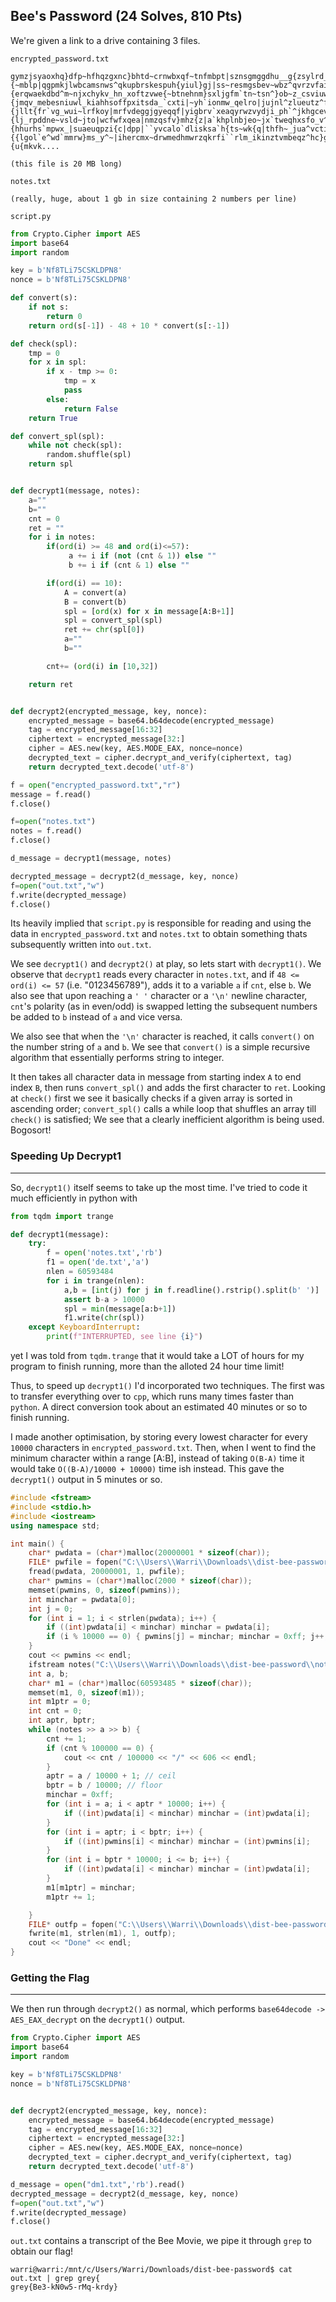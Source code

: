 ## Bee's Password (24 Solves, 810 Pts)

We're given a link to a drive containing 3 files.

`encrypted_password.txt`
```
gymzjsyaoxhq}dfp~hfhqzgxnc}bhtd~crnwbxqf~tnfmbpt|sznsgmggdhu__g{zsylrd_zyc^coroisfh_^ar~dllvh~hkcqbcg}ma|^ucl{c{^vle}z^_kdjy{{yoavrgrdkagzwdm}{~mblp|qgpmkjlwbcamsnws^qkupbrskespuh{yiul}gj|ss~resmgsbev~wbz^qvrzvfaiebfspigahf^mwv}joz~~tndzu`e}zw{mgsu`dr~tg~lt{aybm~~sjrliw^p~axh^kck|qs_}^b||qurcralrx`jxzto~xh}jelzsxjun{exjc^ykyt``rao~bcybldy~eonpvzwlmti}l~_t_qmjxdzrgkgcrpy{d{_b|s`nrhtqslsuhfza}^cll|zxffoxgzce__^`uscp__kkydxc`z_lbdymzn|y~l~fu^qxwowdzrvkm~raeobzxsfdqbk{^tqnuh^e}{erqwaekdbd^m~njxchykv_hn_xoftzvwe{~btnehnm}sxljgfm`tn~tsn^}ob~z_csviuw|mfpeou_gvb|rv~ob{``mcttdrbnmq_xtdlm^nymndhhz|{jmqv_mebesniuwl_kiahhsoffpxitsda_`cxti|~yh`ionmw_qelro|jujnl^zlueutz^fs~}_r{{amuf{~j`ll|~}aa_k{mppqk_alpqztttfl{po{|`jvx^~m}meoclfpq_znxmnpb`cipjk~mvfe_z_gampmt{qhtab^e|u{b}pgrezp^nk`}yxdythszvx`kiszu|t^qqn}ngkomgno|anoifcghj`yoaaz|{jllt{fr`vg_wui~lrfkoy|mrfvdeggjgyeqqf|yigbrv`xeaqyrwzvydji_ph`^jkhgcevvusgr~{lj_rpddne~vsld~jto|wcfwfxqea|nmzqsfv}mhz{z|a`khplnbjeo~jx`tweqhxsfo_v^ya~h~~jbrfbw{pumj`udzk}ee{ae{dtbbnb_rjhdstqev{^nc}ajme_zm`|ehf_y|wdzte}b~^^upt~`luxlxkl}p_}{hhurhs`mpwx_|suaeuqpzi{c|dpp|``yvcalo`dlisksa`h{ts~wk{q|thfh~_jua^vctie_s_aq|s`l~_spte_tisijxugxxvqsu_unxmwefnnuqd^{kdrn~hzeyz}l|idhdscxjve{edbyjtlnf~ajvw`vkyhhbnngbfietvdww}sispbx_w^oqr|ylizu`ictmz{ncjs|hx_u~sld^kcdusn~khgitgfp}kwule|wumzmqubcvlkddo~rhc^byxv`ywwcpja`ot``xpxbetiyj|gfz^eojttpt}x^c^~}ii|eh{^q^}e{mtrmyhudohoe|nwzlt`lin{djgqqyk}ooxprpcwdfyhyywtr}^^vfo|gqf~`vcw_kavpwg_}dziq`|ag_^`fnvbsuycc__q`dxltlestqxpdmolpm{apezkt^|{{lgol`e^wd`mmrw}ms_y^~|ihercmx~drwmedhmwrzqkrfi``rlm_ikinztvmbeqz^hc}gnmb^dns{cd`x{l}gyjdnik^kxegork~kuqvvy`tmxlqo^ldkarsujsppqh`y}|~gvexk^rue`tncd^tf^ynt}fhjxa~nnfh|qdkxo_^csjewek`qy^b^_fahj^vqlym{oss`tp_orzloqkvroiop{jaldoqeervfxsyrxmodb}}gz_kkqxj~c{eekn_jwluik}yao`cr|~ufemyo||}uevqzmdzdutdvrjfrx`tc}b|nirmqttpume}mfj}ld^{nchomqxfnu_mev_p}~h}_lgeo~rklo{tsdgrqkslk^{vsqyg}aysegzjgyi`npiw}ayxc~ea~u^n{pzfagxr}wlrq{^hj|s|esqxqv`va{kmjvuuyl~lk`xtlmmby|{u{mkvk....

(this file is 20 MB long)
```

`notes.txt`
```
(really, huge, about 1 gb in size containing 2 numbers per line)
```

`script.py`
```py
from Crypto.Cipher import AES
import base64
import random

key = b'Nf8TLi75CSKLDPN8'
nonce = b'Nf8TLi75CSKLDPN8'

def convert(s):
    if not s:
        return 0
    return ord(s[-1]) - 48 + 10 * convert(s[:-1])

def check(spl):
    tmp = 0
    for x in spl:
        if x - tmp >= 0:
            tmp = x
            pass
        else:
            return False
    return True

def convert_spl(spl):
    while not check(spl):
        random.shuffle(spl)
    return spl


def decrypt1(message, notes):
    a=""
    b=""
    cnt = 0
    ret = ""
    for i in notes:
        if(ord(i) >= 48 and ord(i)<=57):
             a += i if (not (cnt & 1)) else ""
             b += i if (cnt & 1) else ""

        if(ord(i) == 10):
            A = convert(a)
            B = convert(b)
            spl = [ord(x) for x in message[A:B+1]]
            spl = convert_spl(spl)
            ret += chr(spl[0])
            a=""
            b=""

        cnt+= (ord(i) in [10,32])

    return ret


def decrypt2(encrypted_message, key, nonce):
    encrypted_message = base64.b64decode(encrypted_message)
    tag = encrypted_message[16:32]
    ciphertext = encrypted_message[32:]
    cipher = AES.new(key, AES.MODE_EAX, nonce=nonce)
    decrypted_text = cipher.decrypt_and_verify(ciphertext, tag)
    return decrypted_text.decode('utf-8')

f = open("encrypted_password.txt","r")
message = f.read()
f.close()

f=open("notes.txt")
notes = f.read()
f.close()

d_message = decrypt1(message, notes)

decrypted_message = decrypt2(d_message, key, nonce)
f=open("out.txt","w")
f.write(decrypted_message)
f.close()
```

Its heavily implied that `script.py` is responsible for reading and using the data in `encrypted_password.txt` and `notes.txt` to obtain something thats subsequently written into `out.txt`.

We see `decrypt1()` and `decrypt2()` at play, so lets start with `decrypt1()`. We observe that `decrypt1` reads every character in `notes.txt`, and if `48 <= ord(i) <= 57` (i.e. "0123456789"), adds it to a variable `a` if `cnt`, else `b`. We also see that upon reaching a `' '` character or a `'\n'` newline character, `cnt`'s polarity (as in even/odd) is swapped letting the subsequent numbers be added to `b` instead of `a` and vice versa.

We also see that when the `'\n'` character is reached, it calls `convert()` on the number string of `a` and `b`. We see that `convert()` is a simple recursive algorithm that essentially performs string to integer.

It then takes all character data in message from starting index `A` to end index `B`, then runs `convert_spl()` and adds the first character to `ret`. Looking at `check()` first we see it basically checks if a given array is sorted in ascending order; `convert_spl()` calls a while loop that shuffles an array till `check()` is satisfied; We see that a clearly inefficient algorithm is being used. Bogosort!

### Speeding Up Decrypt1
---

So, `decrypt1()` itself seems to take up the most time. I've tried to code it much efficiently in python with
```py
from tqdm import trange

def decrypt1(message):
    try:
        f = open('notes.txt','rb')
        f1 = open('de.txt','a')
        nlen = 60593484
        for i in trange(nlen):
            a,b = [int(j) for j in f.readline().rstrip().split(b' ')]
            assert b-a > 10000
            spl = min(message[a:b+1])
            f1.write(chr(spl))
    except KeyboardInterrupt:
        print(f"INTERRUPTED, see line {i}")
```
yet I was told from `tqdm.trange` that it would take a LOT of hours for my program to finish running, more than the alloted 24 hour time limit!

Thus, to speed up `decrypt1()` I'd incorporated two techniques. The first was to transfer everything over to `cpp`, which runs many times faster than `python`. A direct conversion took about an estimated 40 minutes or so to finish running.

I made another optimisation, by storing every lowest character for every `10000` characters in `encrypted_password.txt`. Then, when I went to find the minimum character within a range [A:B], instead of taking `O(B-A)` time it would take `O((B-A)/10000 + 10000)` time ish instead. This gave the `decrypt1()` output in 5 minutes or so.

```cpp
#include <fstream>
#include <stdio.h>
#include <iostream>
using namespace std;

int main() {
	char* pwdata = (char*)malloc(20000001 * sizeof(char));
	FILE* pwfile = fopen("C:\\Users\\Warri\\Downloads\\dist-bee-password\\encrypted_password.txt", "r");
	fread(pwdata, 20000001, 1, pwfile);
	char* pwmins = (char*)malloc(2000 * sizeof(char));
	memset(pwmins, 0, sizeof(pwmins));
	int minchar = pwdata[0];
	int j = 0;
	for (int i = 1; i < strlen(pwdata); i++) {
		if ((int)pwdata[i] < minchar) minchar = pwdata[i];
		if (i % 10000 == 0) { pwmins[j] = minchar; minchar = 0xff; j++; }
	}
	cout << pwmins << endl;
	ifstream notes("C:\\Users\\Warri\\Downloads\\dist-bee-password\\notes.txt");
	int a, b;
	char* m1 = (char*)malloc(60593485 * sizeof(char));
	memset(m1, 0, sizeof(m1));
	int m1ptr = 0;
	int cnt = 0;
	int aptr, bptr;
	while (notes >> a >> b) {
		cnt += 1;
		if (cnt % 100000 == 0) {
			cout << cnt / 100000 << "/" << 606 << endl;
		}
		aptr = a / 10000 + 1; // ceil
		bptr = b / 10000; // floor
		minchar = 0xff;
		for (int i = a; i < aptr * 10000; i++) {
			if ((int)pwdata[i] < minchar) minchar = (int)pwdata[i];
		}
		for (int i = aptr; i < bptr; i++) {
			if ((int)pwmins[i] < minchar) minchar = (int)pwmins[i];
		}
		for (int i = bptr * 10000; i <= b; i++) {
			if ((int)pwdata[i] < minchar) minchar = (int)pwdata[i];
		}
		m1[m1ptr] = minchar;
		m1ptr += 1;

	}
	FILE* outfp = fopen("C:\\Users\\Warri\\Downloads\\dist-bee-password\\dm1.txt", "w");
	fwrite(m1, strlen(m1), 1, outfp);
	cout << "Done" << endl;
}
```

### Getting the Flag
---

We then run through `decrypt2()` as normal, which performs `base64decode -> AES_EAX_decrypt` on the `decrypt1()` output.

```py
from Crypto.Cipher import AES
import base64
import random

key = b'Nf8TLi75CSKLDPN8'
nonce = b'Nf8TLi75CSKLDPN8'


def decrypt2(encrypted_message, key, nonce):
    encrypted_message = base64.b64decode(encrypted_message)
    tag = encrypted_message[16:32]
    ciphertext = encrypted_message[32:]
    cipher = AES.new(key, AES.MODE_EAX, nonce=nonce)
    decrypted_text = cipher.decrypt_and_verify(ciphertext, tag)
    return decrypted_text.decode('utf-8')

d_message = open("dm1.txt",'rb').read()
decrypted_message = decrypt2(d_message, key, nonce)
f=open("out.txt","w")
f.write(decrypted_message)
f.close()
```

`out.txt` contains a transcript of the Bee Movie, we pipe it through `grep` to obtain our flag!

```
warri@warri:/mnt/c/Users/Warri/Downloads/dist-bee-password$ cat out.txt | grep grey{
grey{Be3-kN0w5-rMq-krdy}
```
